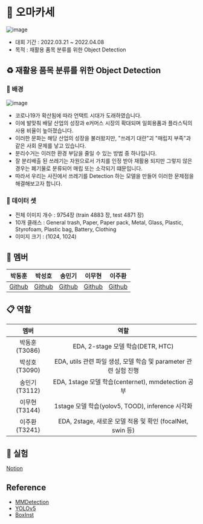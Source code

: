 # 🍣 오마카세 
![image](https://user-images.githubusercontent.com/91659448/164386988-ddda3bd7-214c-4212-b657-c2fe42975d52.png)
- 대회 기간 : 2022.03.21 ~ 2022.04.08
- 목적 : 재활용 품목 분류를 위한 Object Detection

## ♻️ 재활용 품목 분류를 위한 Object Detection
### 🔎 배경
![image](https://user-images.githubusercontent.com/91659448/164387063-c84ae185-257c-4b90-8015-366cbe22a05d.png)

- 코로나19가 확산됨에 따라 언택트 시대가 도래하였습니다.
- 이에 발맞춰 배달 산업의 성장과 e커머스 시장의 확대되며 일회용품과 플라스틱의 사용 비율이 높아졌습니다.
- 이러한 문화는 해당 산업의 성장을 불러왔지만, "쓰레기 대란"괴 "매립지 부족"과 같은 사회 문제를 낳고 있습니다.
- 분리수거는 이러한 환경 부담을 줄일 수 있는 방법 중 하나입니다. 
- 잘 분리배출 된 쓰레기는 자원으로서 가치를 인정 받아 재활용 되지만 그렇지 않은 경우는 폐기물로 분류되어 매립 또는 소각되기 떄문입니다.
- 따라서 우리는 사진에서 쓰레기를 Detection 하는 모델을 만들어 이러한 문제점을 해결해보고자 합니다. 

### 💾 데이터 셋
- 전체 이미지 개수 : 9754장 (train 4883 장, test 4871 장)
- 10개 클래스 : General trash, Paper, Paper pack, Metal, Glass, Plastic, Styrofoam, Plastic bag, Battery, Clothing
- 이미지 크기 : (1024, 1024)


## 🙂 멤버
| 박동훈 | 박성호 | 송민기 | 이무현 | 이주환 |  
| :-: | :-: | :-: | :-: | :-: |  
|[Github](https://github.com/BTOCC25) | [Github](https://github.com/pyhonic) | [Github](https://github.com/alsrl8) | [Github](https://github.com/PeterLEEEEEE) | [Github](https://github.com/JHwan96)


## 📋 역할
| 멤버 | 역할 |
| :-: | :-: |
|박동훈(T3086)| EDA, 2-stage 모델 학습(DETR, HTC) |
|박성호(T3090)| EDA, utils 관련 파일 생성, 모델 학습 및 parameter 관련 실험 진행 |
|송민기(T3112)| EDA, 1stage 모델 학습(centernet), mmdetection 공부 |
|이무현(T3144)| 1stage 모델 학습(yolov5, TOOD), inference 시각화 |
|이주환(T3241)| EDA, 2stage, 새로운 모델 적용 및 확인 (focalNet, swin 등) |


## 🧪 실험
[Notion](https://overjoyed-exoplanet-127.notion.site/79557585126a4f7e80deaf482566cce7?v=8bb209b39c0a4f24a4600e91380ade73)

## Reference
- [MMDetection](https://github.com/open-mmlab/mmdetection)
- [YOLOv5](https://github.com/ultralytics/yolov5)
- [BoxInst](https://github.com/wangbo-zhao/OpenMMLab-BoxInst)